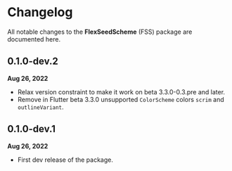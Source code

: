 # Changelog

All notable changes to the **FlexSeedScheme** (FSS) package are documented here.

## 0.1.0-dev.2

**Aug 26, 2022**

* Relax version constraint to make it work on beta 3.3.0-0.3.pre and later.
* Remove in Flutter beta 3.3.0 unsupported `ColorScheme` colors `scrim` and `outlineVariant`.

## 0.1.0-dev.1

**Aug 26, 2022**

* First dev release of the package.